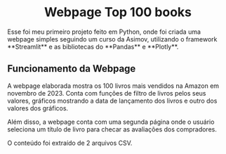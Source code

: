 <h1 align="center">Webpage Top 100 books</h1>
Esse foi meu primeiro projeto feito em Python, onde foi criada uma webpage simples seguindo um curso da Asimov, utilizando o framework **Streamlit** e as bibliotecas do **Pandas** e **Plotly**.

<div style="margin-top 20px;"></div>


<h2>Funcionamento da Webpage</h2>
A webpage elaborada mostra os 100 livros mais vendidos na Amazon em novembro de 2023. Conta com funções de filtro de livros pelos seus valores, gráficos mostrando a data de lançamento dos livros e outro dos valores dos gráficos.

Além disso, a webpage conta com uma segunda página onde o usuário seleciona um título de livro para checar as avaliações dos compradores.

O conteúdo foi extraído de 2 arquivos CSV.